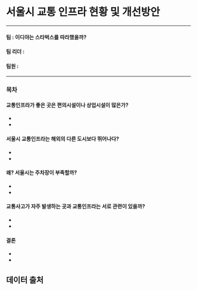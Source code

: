 # 서울시 교통 인프라 현황 및 개선방안
----------------------------------
#### 팀 : 이디야는 스타벅스를 따라했을까?
#### 팀 리더 : 
#### 팀원 :
-----------------------------------



### 목차
#### 교통인프라가 좋은 곳은 편의시설이나 상업시설이 많은가?
- 
- 

#### 서울시 교통인프라는 해외의 다른 도시보다 뛰어나다?
-
-


#### 왜? 서울시는 주차장이 부족할까?
- 
- 

#### 교통사고가 자주 발생하는 곳과 교통인프라는 서로 관련이 있을까?
- 
- 

#### 결론
- 
- 


## 데이터 출처
